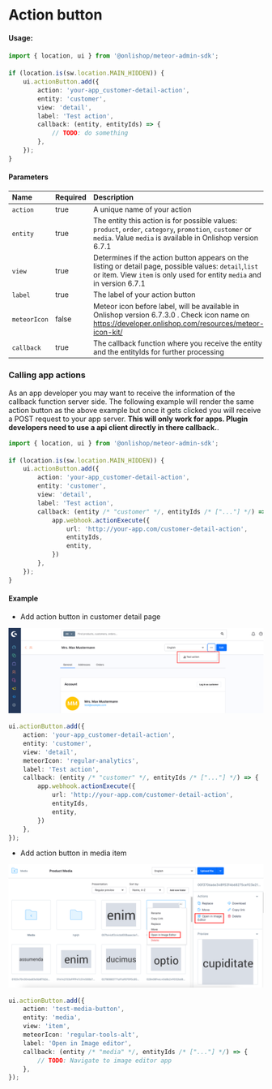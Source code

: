 # Action button

#### Usage:  
```ts
import { location, ui } from '@onlishop/meteor-admin-sdk';

if (location.is(sw.location.MAIN_HIDDEN)) {
    ui.actionButton.add({
        action: 'your-app_customer-detail-action',
        entity: 'customer',
        view: 'detail',
        label: 'Test action',
        callback: (entity, entityIds) => {
            // TODO: do something
        },
    });
}
```

#### Parameters
| Name                 | Required | Description                                                                                                |
| :------------------- | :------- | :--------------------------------------------------------------------------------------------------------- |
| `action`             | true     | A unique name of your action                                                                               |
| `entity`             | true     | The entity this action is for possible values: `product`, `order`, `category`, `promotion`, `customer` or `media`. Value `media` is available in Onlishop version 6.7.1   |
| `view`               | true     | Determines if the action button appears on the listing or detail page, possible values: `detail`,`list` or item. View `item` is only used for entity `media` and in version 6.7.1 |
| `label`              | true     | The label of your action button                                                                            |
| `meteorIcon`         | false    | Meteor icon before label, will be available in Onlishop version 6.7.3.0 . Check icon name on https://developer.onlishop.com/resources/meteor-icon-kit/ |
| `callback`           | true     | The callback function where you receive the entity and the entityIds for further processing                |

### Calling app actions
As an app developer you may want to receive the information of the callback function server side.
The following example will render the same action button as the above example but once it gets clicked you will receive a POST request to your app server.
**This will only work for apps. Plugin developers need to use a api client directly in there callback.**.

```ts
import { location, ui } from '@onlishop/meteor-admin-sdk';

if (location.is(sw.location.MAIN_HIDDEN)) {
    ui.actionButton.add({
        action: 'your-app_customer-detail-action',
        entity: 'customer',
        view: 'detail',
        label: 'Test action',
        callback: (entity /* "customer" */, entityIds /* ["..."] */) => {
            app.webhook.actionExecute({
                url: 'http://your-app.com/customer-detail-action',
                entityIds,
                entity,
            })
        },
    });
}
```

#### Example
- Add action button in customer detail page

![Action button example](./assets/add-action-button-example.png)

```ts
ui.actionButton.add({
    action: 'your-app_customer-detail-action',
    entity: 'customer',
    view: 'detail',
    meteorIcon: 'regular-analytics',
    label: 'Test action',
    callback: (entity /* "customer" */, entityIds /* ["..."] */) => {
        app.webhook.actionExecute({
            url: 'http://your-app.com/customer-detail-action',
            entityIds,
            entity,
        })
    },
});
```

- Add action button in media item

![Action button media example](./assets/add-action-button-media-example.png)

```ts
ui.actionButton.add({
    action: 'test-media-button',
    entity: 'media',
    view: 'item',
    meteorIcon: 'regular-tools-alt',
    label: 'Open in Image editor',
    callback: (entity /* "media" */, entityIds /* ["..."] */) => {
        // TODO: Navigate to image editor app
    },
});
```